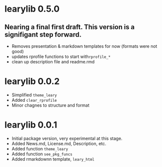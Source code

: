 # learylib 0.5.0
## Nearing a final first draft.  This version is a signifigant step forward. 

* Removes presentation & markdown templates for now (formats were not good)
* updates rprofile functions to start with`rprofile_*`
* clean up description file and readme.rmd

# learylib 0.0.2

* Simplified `theme_leary`
* Added `clear_rprofile`
* Minor chagnes to structure and format

# learylib 0.0.1

* Initial package version, very experimental at this stage.
* Added News.md, License.md, Description, etc.
* Added function `theme_leary`
* Added function `see_pkg_funcs`
* Added rmarkdownn template, `leary_html`
